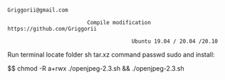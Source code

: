                                                                  Griggorii@gmail.com

                             Compile modification https://github.com/Griggorii
                          
                                           Ubuntu 19.04 / 20.04 /20.10

   

Run terminal locate folder sh tar.xz command passwd sudo and install:

$$ chmod -R a+rwx ./openjpeg-2.3.sh && ./openjpeg-2.3.sh



